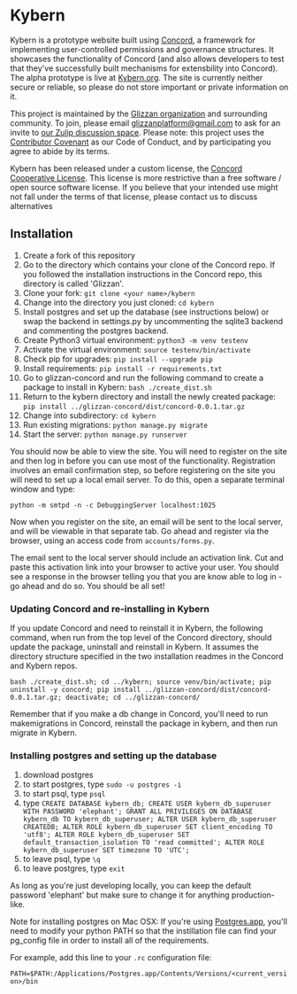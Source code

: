 # Kybern

Kybern is a prototype website built using [Concord](https://github.com/glizzan/glizzan-concord), a framework for implementing user-controlled permissions and governance structures. It showcases the functionality of Concord (and also allows developers to test that they've successfully built mechanisms for extensbility into Concord). The alpha prototype is live at [Kybern.org](https://www.kybern.org/). The site is currently neither secure or reliable, so please do not store important or private information on it.

This project is maintained by the [Glizzan organization](https://www.glizzan.com/) and surrounding community. To join, please email glizzanplatform@gmail.com to ask for an invite to [our Zulip discussion space](https://glizzan.zulipchat.com/). Please note: this project uses the [Contributor Covenant](https://www.contributor-covenant.org/version/2/0/code_of_conduct/) as our Code of Conduct, and by participating you agree to abide by its terms.

Kybern has been released under a custom license, the [Concord Cooperative License](https://github.com/glizzan/kybern/blob/master/license.md). This license is more restrictive than a free software / open source software license. If you believe that your intended use might not fall under the terms of that license, please contact us to discuss alternatives

## Installation

1. Create a fork of this repository
1. Go to the directory which contains your clone of the Concord repo.  If you followed the installation instructions in the Concord repo, this directory is called 'Glizzan'.
1. Clone your fork: `git clone <your name>/kybern`
1. Change into the directory you just cloned: `cd kybern`
1. Install postgres and set up the database (see instructions below) or swap the backend in settings.py by uncommenting the sqlite3 backend and commenting the postgres backend.
1. Create Python3 virtual environment: `python3 -m venv testenv`
1. Activate the virtual environment: `source testenv/bin/activate`
1. Check pip for upgrades: `pip install --upgrade pip`
1. Install requirements: `pip install -r requirements.txt`
1. Go to glizzan-concord and run the following command to create a package to install in Kybern: `bash ./create_dist.sh`
1. Return to the kybern directory and install the newly created package: `pip install ../glizzan-concord/dist/concord-0.0.1.tar.gz`
1. Change into subdirectory: `cd kybern`
1. Run existing migrations: `python manage.py migrate`
1. Start the server: `python manage.py runserver`

You should now be able to view the site. You will need to register on the site and then log in before you can use most of the functionality.  Registration involves an email confirmation step, so before registering on the site you will need to set up a local email server.  To do this, open a separate terminal window and type:

`python -m smtpd -n -c DebuggingServer localhost:1025` 

Now when you register on the site, an email will be sent to the local server, and will
be viewable in that separate tab.  Go ahead and register via the browser, using an 
access code from `accounts/forms.py`.  

The email sent to the local server should include an activation link. Cut and paste this activation link into your browser to active your user. You should see a response in the browser telling you that you are know able to log in - go ahead and do so.  You should
be all set!


### Updating Concord and re-installing in Kybern

If you update Concord and need to reinstall it in Kybern, the following command, when run from the top level of the Concord directory, should update the package, uninstall and reinstall in Kybern.  It assumes the directory structure specified in the two installation readmes in the Concord and Kybern repos.

`bash ./create_dist.sh; cd ../kybern; source venv/bin/activate; pip uninstall -y concord; pip install ../glizzan-concord/dist/concord-0.0.1.tar.gz; deactivate; cd ../glizzan-concord/`

Remember that if you make a db change in Concord, you'll need to run makemigrations in Concord, reinstall the package in kybern, and then run migrate in Kybern.


### Installing postgres and setting up the database

1. download postgres
1. to start postgres, type `sudo -u postgres -i` 
1. to start psql, type `psql`
1. type `CREATE DATABASE kybern_db; CREATE USER kybern_db_superuser WITH PASSWORD 'elephant'; GRANT ALL PRIVILEGES ON DATABASE kybern_db TO kybern_db_superuser; ALTER USER kybern_db_superuser CREATEDB; ALTER ROLE kybern_db_superuser SET client_encoding TO 'utf8'; ALTER ROLE kybern_db_superuser SET default_transaction_isolation TO 'read committed'; ALTER ROLE kybern_db_superuser SET timezone TO 'UTC';`
1. to leave psql, type `\q`
1. to leave postgres, type `exit`

As long as you're just developing locally, you can keep the default password 'elephant' but make sure to change  it for anything production-like.

Note for installing postgres on Mac OSX: If you're using [Postgres.app](https://postgresapp.com/), you'll need to modify your python PATH so that the instillation file can find your pg_config file in order to install all of the requirements.

For example, add this line to your `.rc` configuration file:

`PATH=$PATH:/Applications/Postgres.app/Contents/Versions/<current_version>/bin`
